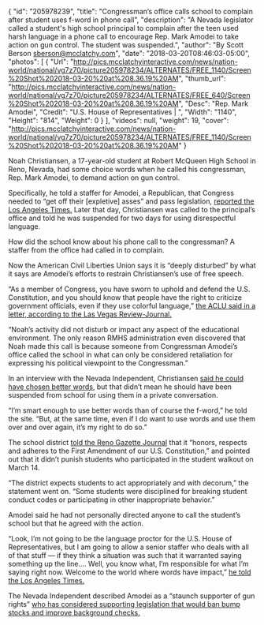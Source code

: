 {
  "id": "205978239",
  "title": "Congressman’s office calls school to complain after student uses f-word in phone call",
  "description": "A Nevada legislator called a student's high school principal to complain after the teen used harsh language in a phone call to encourage Rep. Mark Amodei to take action on gun control. The student was suspended.",
  "author": "By Scott Berson sberson@mcclatchy.com",
  "date": "2018-03-20T08:46:03-05:00",
  "photos": [
    {
      "Url": "http://pics.mcclatchyinteractive.com/news/nation-world/national/vg7z70/picture205978234/ALTERNATES/FREE_1140/Screen%20Shot%202018-03-20%20at%208.36.19%20AM",
      "thumb_url": "http://pics.mcclatchyinteractive.com/news/nation-world/national/vg7z70/picture205978234/ALTERNATES/FREE_640/Screen%20Shot%202018-03-20%20at%208.36.19%20AM",
      "Desc": "Rep. Mark Amodei",
      "Credit": "U.S. House of Representatives | ",
      "Width": "1140",
      "Height": "814",
      "Weight": 0
    }
  ],
  "videos": null,
  "weight": 19,
  "cover": "http://pics.mcclatchyinteractive.com/news/nation-world/national/vg7z70/picture205978234/ALTERNATES/FREE_1140/Screen%20Shot%202018-03-20%20at%208.36.19%20AM"
}

<p>Noah Christiansen, a 17-year-old student at Robert McQueen High School in Reno, Nevada, had some choice words when he called his congressman, Rep. Mark Amodei, to demand action on gun control.</p><p>Specifically, he told a staffer for Amodei, a Republican, that Congress needed to “get off their [expletive] asses” and pass legislation, <a href="http://www.latimes.com/nation/la-na-nevada-gun-protest-suspension-20180319-story.html" target="_blank" title="">reported the Los Angeles Times.</a> Later that day, Christiansen was called to the principal’s office and told he was suspended for two days for using disrespectful language. </p><p>How did the school know about his phone call to the congressman? A staffer from the office had called in to complain. </p><p>Now the American Civil Liberties Union says it is “deeply disturbed” by what it says are Amodei’s efforts to restrain Christiansen’s use of free speech.</p><p>“As a member of Congress, you have sworn to uphold and defend the U.S. Constitution, and you should know that people have the right to criticize government officials, even if they use colorful language,” <a href="https://www.reviewjournal.com/news/politics-and-government/reno-student-suspended-after-call-to-nevada-congressman/" target="_blank" title="">the ACLU said in a letter, according to the Las Vegas Review-Journal.</a></p><p>“Noah’s activity did not disturb or impact any aspect of the educational environment. The only reason RMHS administration even discovered that Noah made this call is because someone from Congressman Amodei’s office called the school in what can only be considered retaliation for expressing his political viewpoint to the Congressman.”</p><p>In an interview with the Nevada Independent, Christiansen <a href="https://thenevadaindependent.com/article/amodei-defends-his-offices-response-to-a-vulgar-phone-call-from-a-student" target="_blank" title="">said he could have chosen better words</a>, but that didn’t mean he should have been suspended from school for using them in a private conversation.</p><p>“I’m smart enough to use better words than of course the f-word,” he told the site. “But, at the same time, even if I do want to use words and use them over and over again, it’s my right to do so.”</p><p>The school district <a href="http://www.rgj.com/story/news/politics/2018/03/19/attorneys-say-mcqueen-retaliated-against-student-protester-after-complaint-amodei/440318002/" target="_blank" title="">told the Reno Gazette Journal</a> that it “honors, respects and adheres to the First Amendment of our U.S. Constitution,” and pointed out that it didn’t punish students who participated in the student walkout on March 14.</p><p>“The district expects students to act appropriately and with decorum,” the statement went on. “Some students were disciplined for breaking student conduct codes or participating in other inappropriate behavior.”</p><p>Amodei said he had not personally directed anyone to call the student’s school but that he agreed with the action.</p><p>“Look, I’m not going to be the language proctor for the U.S. House of Representatives, but I am going to allow a senior staffer who deals with all of that stuff — if they think a situation was such that it warranted saying something up the line.... Well, you know what, I’m responsible for what I’m saying right now. Welcome to the world where words have impact,” <a href="http://www.latimes.com/nation/la-na-nevada-gun-protest-suspension-20180319-story.html" target="_blank" title="">he told the Los Angeles Times.</a></p><p>The Nevada Independent described Amodei as a “staunch supporter of gun rights” <a href="https://thenevadaindependent.com/article/amodei-defends-his-offices-response-to-a-vulgar-phone-call-from-a-student" target="_blank" title="">who has considered supporting legislation that would ban bump stocks and improve background checks. </a></p>

